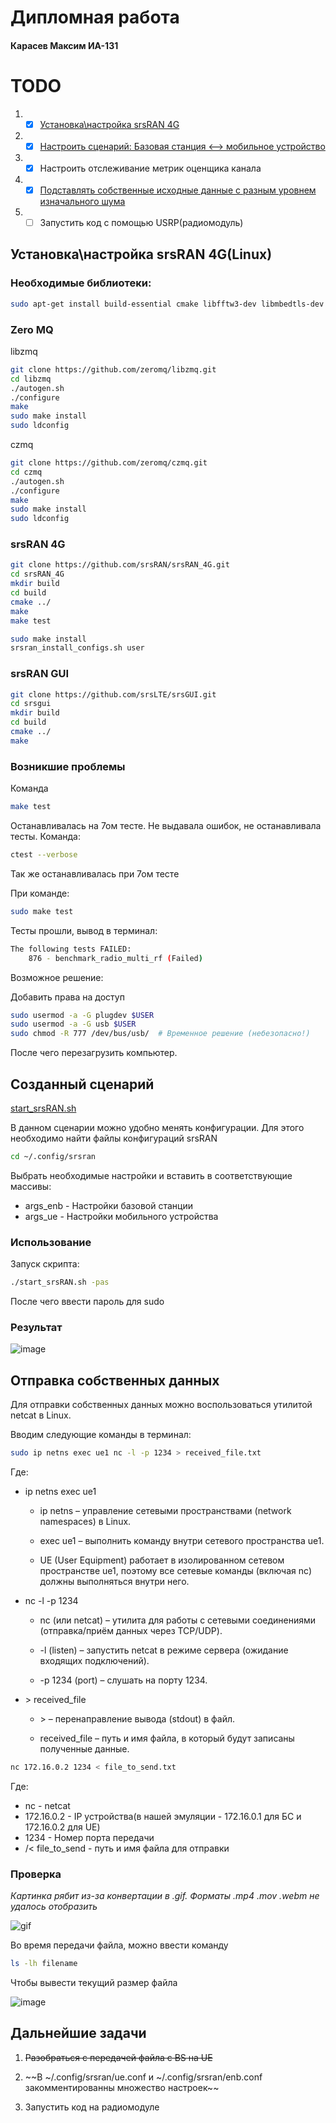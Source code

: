 # Дипломная работа
#### Карасев Максим ИА-131

# TODO

1. -[x] [Установка\настройка srsRAN 4G](#установканастройка-srsran-4glinux)
2. -[x] [Настроить сценарий: Базовая станция <--> мобильное устройство](#созданный-сценарий)
3. -[x] Настроить отслеживание метрик оценщика канала
4. -[x] [Подставлять собственные исходные данные с разным уровнем изначального шума](#отправка-собственных-данных)
5. -[ ] Запустить код с помощью USRP(радиомодуль)

## Установка\настройка srsRAN 4G(Linux)

### Необходимые библиотеки:
```Bash
sudo apt-get install build-essential cmake libfftw3-dev libmbedtls-dev libboost-program-options-dev libconfig++-dev libsctp-dev
```

### Zero MQ

libzmq

```Bash
git clone https://github.com/zeromq/libzmq.git
cd libzmq
./autogen.sh
./configure
make
sudo make install
sudo ldconfig
```

czmq

```Bash
git clone https://github.com/zeromq/czmq.git
cd czmq
./autogen.sh
./configure
make
sudo make install
sudo ldconfig
```

### srsRAN 4G
```Bash
git clone https://github.com/srsRAN/srsRAN_4G.git
cd srsRAN_4G
mkdir build
cd build
cmake ../
make
make test

sudo make install
srsran_install_configs.sh user
```
### srsRAN GUI
```Bash
git clone https://github.com/srsLTE/srsGUI.git
cd srsgui
mkdir build
cd build
cmake ../
make 
```

### Возникшие проблемы
Команда
```Bash
make test
```

Останавливалась на 7ом тесте. Не выдавала ошибок, не останавливала тесты. Команда:
```Bash
ctest --verbose
```
Так же останавливалась при 7ом тесте

При команде:
```Bash
sudo make test
```
Тесты прошли, вывод в терминал:

```Bash
The following tests FAILED:
	876 - benchmark_radio_multi_rf (Failed)
```

Возможное решение:

Добавить права на доступ
```Bash
sudo usermod -a -G plugdev $USER
sudo usermod -a -G usb $USER
sudo chmod -R 777 /dev/bus/usb/  # Временное решение (небезопасно!)
```

После чего перезагрузить компьютер.


## Созданный сценарий

[start_srsRAN.sh](/start_srsRAN.sh)

В данном сценарии можно удобно менять конфигурации. Для этого необходимо найти файлы конфигураций srsRAN

```Bash
cd ~/.config/srsran
```
Выбрать необходимые настройки и вставить в соответствующие массивы:
	
- args_enb - Настройки базовой станции
- args_ue - Настройки мобильного устройства

### Использование

Запуск скрипта:

```Bash
./start_srsRAN.sh -pas
```
После чего ввести пароль для sudo

### Результат

![image](/third_party/start_srsran.png)

## Отправка собственных данных

Для отправки собственных данных можно воспользоваться утилитой netcat в Linux.

Вводим следующие команды в терминал:

```Bash
sudo ip netns exec ue1 nc -l -p 1234 > received_file.txt
```

Где:

- ip netns exec ue1

    - ip netns – управление сетевыми пространствами (network namespaces) в Linux.

    - exec ue1 – выполнить команду внутри сетевого пространства ue1.

    - UE (User Equipment) работает в изолированном сетевом пространстве ue1, поэтому все сетевые команды (включая nc) должны выполняться внутри него.

- nc -l -p 1234

    - nc (или netcat) – утилита для работы с сетевыми соединениями (отправка/приём данных через TCP/UDP).

    - -l (listen) – запустить netcat в режиме сервера (ожидание входящих подключений).

    - -p 1234 (port) – слушать на порту 1234.

- \> received_file

    - \> – перенаправление вывода (stdout) в файл.

    - received_file – путь и имя файла, в который будут записаны полученные данные.

```Bash
nc 172.16.0.2 1234 < file_to_send.txt
```

Где:

- nc - netcat
- 172.16.0.2 - IP устройства(в нашей эмуляции - 172.16.0.1 для БС и 172.16.0.2 для UE)
- 1234 - Номер порта передачи
- /< file_to_send - путь и имя файла для отправки

### Проверка

*Картинка рябит из-за конвертации в .gif. Форматы .mp4 .mov .webm не удалось отобразить*

![gif](/third_party/tx_file.gif)

Во время передачи файла, можно ввести команду
```Bash
ls -lh filename
```
Чтобы вывести текущий размер файла

![image](/third_party/check_file.jpg)



## Дальнейшие задачи

1. ~~Разобраться с передачей файла с BS на UE~~

2. ~~В ~/.config/srsran/ue.conf и ~/.config/srsran/enb.conf закомментированны множество настроек~~

3. Запустить код на радиомодуле

